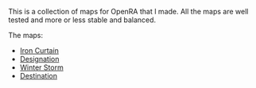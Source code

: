 This is a collection of maps for OpenRA that I made. All the maps are well
tested and more or less stable and balanced.

The maps:

* [Iron Curtain](http://kyrylo.org/projects/iron-curtain)
* [Designation](http://kyrylo.org/projects/designation)
* [Winter Storm](http://kyrylo.org/projects/winter-storm)
* [Destination](http://kyrylo.org/projects/destination)
